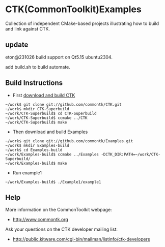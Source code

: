 CTK(CommonToolkit)Examples
========

Collection of independent CMake-based projects illustrating how to build and link against CTK.

## update 
eton@231026 
build support on Qt5.15 ubuntu2304.

add build.sh to build automate.

Build Instructions
------------------

* First [download and build CTK](http://www.commontk.org/index.php/Build_Instructions)
```
~/work$ git clone git://github.com/commontk/CTK.git
~/work$ mkdir CTK-Superbuild
~/work/CTK-Superbuild$ cd CTK-Superbuild
~/work/CTK-Superbuild$ ccmake ../CTK
~/work/CTK-Superbuild$ make
```

* Then download and build Examples
```
~/work$ git clone git://github.com/commontk/Examples.git
~/work$ mkdir Examples-build
~/work$ cd Examples-build
~/work/Examples-build$ ccmake ../Examples -DCTK_DIR:PATH=~/work/CTK-Superbuild/
~/work/Examples-build$ make
```

* Run example1
```
~/work/Examples-build$ ./Example1/example1
```

Help
----

More information on the CommonToolkit webpage:
* http://www.commontk.org

Ask your questions on the CTK developer mailing list:
* http://public.kitware.com/cgi-bin/mailman/listinfo/ctk-developers
